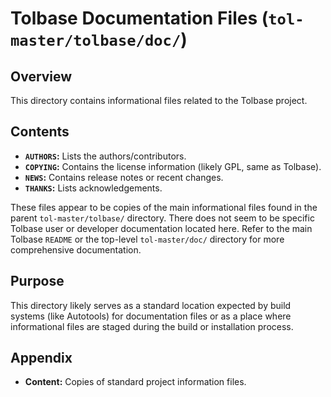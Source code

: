 # Tolbase Documentation Files (`tol-master/tolbase/doc/`)

## Overview

This directory contains informational files related to the Tolbase project.

## Contents

- **`AUTHORS`:** Lists the authors/contributors.
- **`COPYING`:** Contains the license information (likely GPL, same as Tolbase).
- **`NEWS`:** Contains release notes or recent changes.
- **`THANKS`:** Lists acknowledgements.

These files appear to be copies of the main informational files found in the parent `tol-master/tolbase/` directory. There does not seem to be specific Tolbase user or developer documentation located here. Refer to the main Tolbase `README` or the top-level `tol-master/doc/` directory for more comprehensive documentation.

## Purpose

This directory likely serves as a standard location expected by build systems (like Autotools) for documentation files or as a place where informational files are staged during the build or installation process.

## Appendix

- **Content:** Copies of standard project information files. 